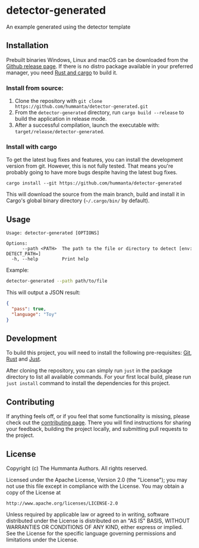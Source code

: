 # detector-generated

An example generated using the detector template

## Installation

Prebuilt binaries Windows, Linux and macOS can be downloaded from the
[Github release page](https://github.com/hummanta/detector-generated/releases/latest).
If there is no distro package available in your preferred manager,
you need [Rust and cargo](https://www.rust-lang.org/tools/install) to build it.

### Install from source:

1. Clone the repository with `git clone
   https://github.com/hummanta/detector-generated.git`
2. From the `detector-generated` directory, run `cargo build --release` to
   build the application in release mode.
3. After a successful compilation, launch the executable with:
   `target/release/detector-generated`.

### Install with cargo

To get the latest bug fixes and features, you can install the development
version from git. However, this is not fully tested. That means you're probably
going to have more bugs despite having the latest bug fixes.

```
cargo install --git https://github.com/hummanta/detector-generated
```

This will download the source from the main branch, build and install it in
Cargo's global binary directory (`~/.cargo/bin/` by default).

## Usage

```text
Usage: detector-generated [OPTIONS]

Options:
      --path <PATH>  The path to the file or directory to detect [env: DETECT_PATH=]
  -h, --help         Print help
```

Example:

```bash
detector-generated --path path/to/file
```

This will output a JSON result:

```json
{
  "pass": true,
  "language": "Toy"
}
```

## Development

To build this project, you will need to install the following pre-requisites:
[Git](https://git-scm.com/downloads),
[Rust](https://www.rust-lang.org/tools/install) and
[Just](https://github.com/casey/just).

After cloning the repository, you can simply run `just` in the package directory
to list all available commands. For your first local build, please run `just
install` command to install the dependencies for this project.

## Contributing

If anything feels off, or if you feel that some functionality is missing, please
check out the [contributing page](CONTRIBUTING.md). There you will find
instructions for sharing your feedback, building the project locally, and
submitting pull requests to the project.

## License

Copyright (c) The Hummanta Authors. All rights reserved.

Licensed under the Apache License, Version 2.0 (the "License");
you may not use this file except in compliance with the License.
You may obtain a copy of the License at

    http://www.apache.org/licenses/LICENSE-2.0

Unless required by applicable law or agreed to in writing, software
distributed under the License is distributed on an "AS IS" BASIS,
WITHOUT WARRANTIES OR CONDITIONS OF ANY KIND, either express or implied.
See the License for the specific language governing permissions and
limitations under the License.
